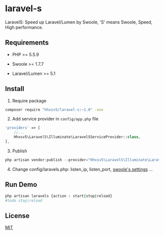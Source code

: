 # laravel-s
LaravelS: Speed up Laravel/Lumen by Swoole, 'S' means Swoole, Speed, High performance.

## Requirements

- PHP >= 5.5.9

- Swoole >= 1.7.7

- Laravel/Lumen >= 5.1

## Install

1. Require package 
```Bash
composer require "hhxsv5/laravel-s:~1.0" -vvv
```

2. Add service provider in `config/app.php` file
```PHP
'providers' => [
    //...
    Hhxsv5\LaravelS\Illuminate\LaravelSServiceProvider::class,
],
```

3. Publish
```PHP
php artisan vendor:publish --provider="Hhxsv5\LaravelS\Illuminate\LaravelSServiceProvider"
```

4. Change config/laravels.php: listen_ip, listen_port, [swoole's settings](https://wiki.swoole.com/wiki/page/274.html) ...

## Run Demo

```Bash
php artisan laravels {action : start|stop|reload}
#todo stop|reload
```

## License

[MIT](https://github.com/hhxsv5/laravel-s/blob/master/LICENSE)
